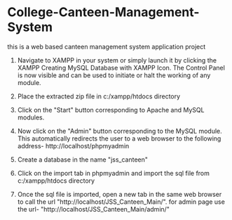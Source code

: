 # College-Canteen-Management-System
this is a web based canteen management system application project

1. Navigate to XAMPP in your system or simply launch it by clicking the XAMPP Creating MySQL Database with XAMPP Icon. The Control Panel is now visible and can be used to initiate or halt the working of any module.

2. Place the extracted zip file in c:/xampp/htdocs directory

3. Click on the "Start" button corresponding to Apache and MySQL modules.

4. Now click on the "Admin" button corresponding to the MySQL module. This automatically redirects the user to a web browser to the following address-
http://localhost/phpmyadmin

5. Create a database in the name "jss_canteen"

6. Click on the import tab in phpmyadmin and import the sql file from c:/xampp/htdocs directory

7. Once the sql file is imported, open a new tab in the same web browser to call the url "http://localhost/JSS_Canteen_Main/". for admin page use the url- "http://localhost/JSS_Canteen_Main/admin/"
